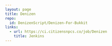 ```yaml
---
layout: page
title: Denizen
repo:
  id: DenizenScript/Denizen-For-Bukkit
links:
  - url: https://ci.citizensnpcs.co/job/Denizen
    title: Jenkins
---
```


